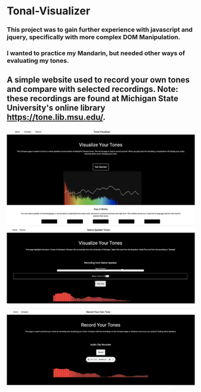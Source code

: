 # Tonal-Visualizer

### This project was to gain further experience with javascript and jquery, specifically with more complex DOM Manipulation.
### I wanted to practice my Mandarin, but needed other ways of evaluating my tones. 

## A simple website used to record your own tones and compare with selected recordings. Note: these recordings are found at Michigan State University's online library https://tone.lib.msu.edu/. 

<img src="./img/homepage.png">

<img src="./img/compare.png">

<img src="./img/record.png">




